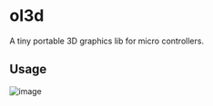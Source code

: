 # ol3d

A tiny portable 3D graphics lib for micro controllers.

## Usage

![image](https://user-images.githubusercontent.com/7625588/39096192-332f02d2-467f-11e8-8541-541389dd3119.png)